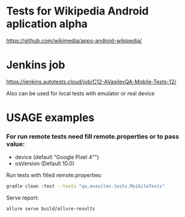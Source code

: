 # Tests for Wikipedia Android aplication alpha
https://github.com/wikimedia/apps-android-wikipedia/

# Jenkins job
<a target="_blank" href="https://jenkins.autotests.cloud/job/C12-AVasilevQA-Mobile-Tests-12/">https://jenkins.autotests.cloud/job/C12-AVasilevQA-Mobile-Tests-12/</a>

Also can be used for local tests with emulator or real device

# USAGE examples

### For run remote tests need fill remote.properties or to pass value:

* device (default "Google Pixel 4"")
* osVersion (Default 10.0)


Run tests with filled remote.properties:
```bash
gradle clean :test --tests "qa.avasilev.tests.MoibileTests"
```

Serve report:
```bash
allure serve build/allure-results
